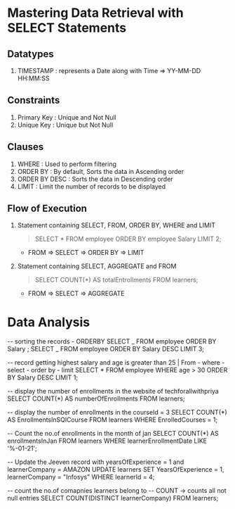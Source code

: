 # Mastering Data Retrieval with SELECT Statements

## Datatypes

1. TIMESTAMP : represents a Date along with Time => YY-MM-DD HH:MM:SS

## Constraints

1. Primary Key : Unique and Not Null
2. Unique Key : Unique but Not Null

## Clauses

1. WHERE : Used to perform filtering
2. ORDER BY : By default, Sorts the data in Ascending order
3. ORDER BY DESC : Sorts the data in Descending order
4. LIMIT : Limit the number of records to be displayed

## Flow of Execution

1. Statement containing SELECT, FROM, ORDER BY, WHERE and LIMIT

   > SELECT \* FROM employee ORDER BY employee Salary LIMIT 2;

   - FROM => SELECT => ORDER BY => LIMIT

2. Statement containing SELECT, AGGREGATE and FROM

   > SELECT COUNT(\*) AS totalEntrollments FROM learners;

   - FROM => SELECT => AGGREGATE

# Data Analysis

-- sorting the records - ORDERBY
SELECT _ FROM employee ORDER BY Salary ;
SELECT _ FROM employee ORDER BY Salary DESC LIMIT 3;

-- record getting highest salary and age is greater than 25 | From - where - select - order by - limit
SELECT \* FROM employee WHERE age > 30 ORDER BY Salary DESC LIMIT 1;

-- display the number of enrollments in the website of techforallwithpriya
SELECT COUNT(\*) AS numberOfEnrollments FROM learners;

-- display the number of enrollments in the courseId = 3
SELECT COUNT(\*) AS EnrollmentsInSQlCourse FROM learners WHERE EnrolledCourses = 1;

-- Count the no.of enrollments in the month of jan
SELECT COUNT(\*) AS enrollmentsInJan FROM learners WHERE learnerEnrollmentDate LIKE '%-01-21';

-- Update the Jeeven record with yearsOfExperience = 1 and learnerCompany = AMAZON
UPDATE learners SET YearsOfExperience = 1, learnerCompany = "Infosys" WHERE learnerId = 4;

-- count the no.of comapnies learners belong to
-- COUNT -> counts all not null entries
SELECT COUNT(DISTINCT learnerCompany) FROM learners;
